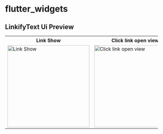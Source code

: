 # flutter_widgets

## LinkifyText Ui Preview


<table>


<tr>                    

   <th>Link Show</th> 

   <th>Click link open view</th>

</tr>


<tr>

<td>

<img src="https://user-images.githubusercontent.com/103892160/231141927-77a891a1-b1c2-4264-856a-fa72ac78c545.png" alt="Link Show" width="270"/>

</td>
  
  
  
<td>

 <img src="https://user-images.githubusercontent.com/103892160/231142012-405941a8-0def-419a-abab-2f9669e6d395.png" alt="Click link open view" width="270"/>

</td>

  
</tr>

</table>





